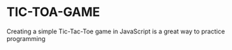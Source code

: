 # TIC-TOA-GAME
Creating a simple Tic-Tac-Toe game in JavaScript is a great way to practice programming
